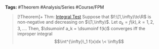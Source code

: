 ---
---

**Tags:** #Theorem #Analysis/Series #Course/FPM

 > 
 > \[!Theorem\]+ Thm: [Integral Test](Integral%20Test.md)
 > Suppose that $f:\[1,\infty)\to\R$ is non-negative and decreasing on $\[1,\infty)$. Let $a_k = f(k), k = 1,2,3,\dots$. Then, $\dsumoinf a_k = \dsumoinf f(k)$ converges iff the improper integral
 > $$\int^{\infty}\_1 f(x)dx \< \infty$$ 

